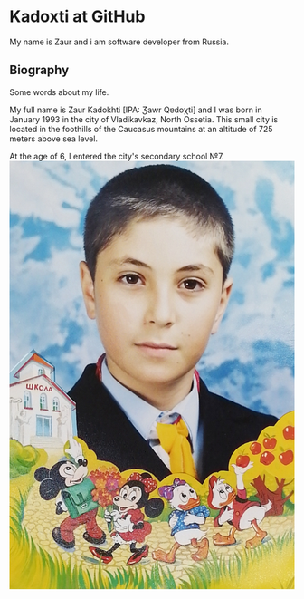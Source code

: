 # Kadoxti at GitHub

My name is Zaur and i am software developer from Russia.

## Biography

Some words about my life.

My full name is Zaur Kadokhti [IPA: Ʒawr Qɐdoχti] and I was born in January 1993 in the city of Vladikavkaz, North Ossetia. This small city is located in the foothills of the Caucasus mountains at an altitude of 725 meters above sea level.

At the age of 6, I entered the city's secondary school №7.
![Me after graduating from the first grade of secondary school](/images/photo_from_school_1.jpg?raw=true "Me after graduating from the first grade of secondary school")

